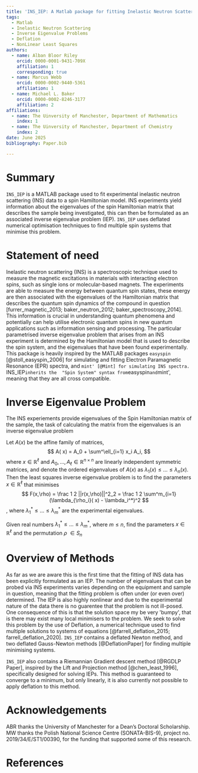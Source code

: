 ```yaml
---
title: 'INS_IEP: A Matlab package for fitting Inelastic Neutron Scattering data.'
tags:
  - Matlab 
  - Inelastic Neutron Scattering
  - Inverse Eigenvalue Problems
  - Deflation
  - NonLinear Least Squares
authors:
  - name: Alban Bloor Riley
    orcid: 0000-0001-9431-709X
    affiliation: 1
    corresponding: true
  - name: Marcus Webb
    orcid: 0000-0002-9440-5361
    affiliation: 1
  - name: Michael L. Baker
    orcid: 0000-0002-8246-3177
    affiliation: 2
affiliations:
  - name: The Uinversity of Manchester, Department of Mathematics
    index: 1
  - name: The Uinversity of Manchester, Department of Chemistry
    index: 2
date: June 2025
bibliography: Paper.bib

---
```


# Summary

`INS_IEP` is a MATLAB package used to fit experimental  inelastic neutron scattering (INS) data to a spin Hamiltonian model. INS experiments yield information about the eigenvalues of the spin Hamiltonian matrix that describes the sample being investigated, this can then be formulated as an associated inverse eigenvalue problem (IEP). `INS_IEP` uses deflated numerical optimisation techniques to find multiple spin systems that minimise this problem. 



# Statement of need


Inelastic neutron scattering (INS) is a spectroscopic technique used to measure the magnetic excitations in materials with interacting electron spins, such as single ions or molecular-based magnets. The  experiments are able to measure the energy between quantum spin states, these energy are then associated with the eigenvalues of the Hamiltonian matrix that describes the quantum spin dynamics of the compound in question [furrer_magnetic_2013; baker_neutron_2012; baker_spectroscopy_2014]. This information is crucial in understanding quantum phenomena and potentially can help  utilise electronic quantum spins in new quantum applications such as information sensing and processing. The particular parametrised inverse eigenvalue problem that arises from an INS experiment is determined by the Hamiltonian model that is used to describe the spin system, and the eigenvalues that have been found experimentally. This package is heavily inspired by the MATLAB packages `easyspin` [@stoll_easyspin_2006] for simulating and fitting Electron Paramagnetic Resonance (EPR) spectra, and `mint' [@Mint] for simulating INS spectra. `INS_IEP` inherits the  "Spin System" syntax from `easyspin` and `mint', meaning that they are all cross compatible. 



# Inverse Eigenvalue Problem 

The INS experiements provide eigenvalues of the Spin Hamiltonian matrix of the sample, the task of calculating the matrix from the eigenvalues is an inverse eigenvalue problem

Let $A(x)$ be the affine family of matrices,
$$ A( x) = A_0 + \sum^\ell_{i=1} x_i A_i, $$
where $x\in\mathbb R^\ell$ and $A_0,\dots,A_\ell \in \mathbb R^{n\times n}$ are linearly independent symmetric matrices, and denote the ordered eigenvalues of $A(x)$ as $\lambda_1(x)\leq\dots\leq\lambda_n(x)$.
Then the least squares inverse eigenvalue problem is to find the parameters $x \in \mathbb R^\ell$ that minimises
$$  F(x,\rho) = \frac 1 2 ||r(x,\rho)||^2_2 = \frac 1 2 \sum^m_{i=1}(\lambda_{\rho_i}( x) - \lambda_i^*)^2 $$ , where  $\lambda_1^*\leq\ldots\leq\lambda_m^*$ are the experimental eigenvalues. 


Given real numbers $\lambda_1^*\leq\ldots\leq\lambda_m^*$, where $m \leq n$, find the parameters $x \in \mathbb R^\ell$ and the permutation $\rho$ $\in S_n$


# Overview of Methods

As far as we are aware this is the first time that the fitting of INS data has been explicitly formulated as an IEP. The number of eigenvalues that can be probed via INS experiments varies  depending on the equipment and sample in question, meaning that the fitting problem is often under (or even over) determined. The IEP is also highly nonlinear and due to the experimental nature of the data there is no guarentee that the problem is not ill-posed. One consequence of this is that the solution space my be very 'bumpy', that is there may exist many local minimisers to the problem. We seek to solve this problem by the use of Deflation, a numerical technique used to find multiple solutions to systems of equations [@farrell_deflation_2015; farrell_deflation_2020]. 
`INS_IEP` contains  a deflated Newton method, and two deflated Gauss-Newton methods [@DeflationPaper] for finding multiple minimising systems.

`INS_IEP` also contains a Riemannian Gradient descent method [@RGDLP Paper], inspired by the Lift and Projection method [@chen_least_1996], specifically designed for solving IEPs. This method is guaranteed to converge to a minimum, but only linearly, it is also currently not possible to apply deflation to this method.





# Acknowledgements

ABR thanks the University of Manchester for a Dean’s Doctoral Scholarship. MW thanks the Polish National Science Centre (SONATA-BIS-9), project no. 2019/34/E/ST1/00390, for the funding that supported some of this research. 

# References